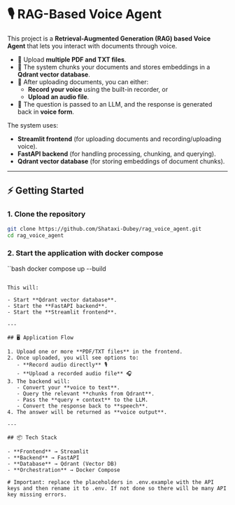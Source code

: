 # 🎙️ RAG-Based Voice Agent  

This project is a **Retrieval-Augmented Generation (RAG) based Voice Agent** that lets you interact with documents through voice.  

- 📂 Upload **multiple PDF and TXT files**.  
- 🧩 The system chunks your documents and stores embeddings in a **Qdrant vector database**.  
- 🎤 After uploading documents, you can either:  
  - **Record your voice** using the built-in recorder, or  
  - **Upload an audio file**.  
- 🤖 The question is passed to an LLM, and the response is generated back in **voice form**.  

The system uses:  
- **Streamlit frontend** (for uploading documents and recording/uploading voice).  
- **FastAPI backend** (for handling processing, chunking, and querying).  
- **Qdrant vector database** (for storing embeddings of document chunks).  

---

## ⚡ Getting Started  

### 1. Clone the repository  
```bash
git clone https://github.com/Shataxi-Dubey/rag_voice_agent.git
cd rag_voice_agent
```
### 2. Start the application with docker compose
``bash
docker compose up --build
```

This will:

- Start **Qdrant vector database**.  
- Start the **FastAPI backend**.  
- Start the **Streamlit frontend**.  

---

## 🖥️ Application Flow  

1. Upload one or more **PDF/TXT files** in the frontend.  
2. Once uploaded, you will see options to:  
   - **Record audio directly** 🎙️  
   - **Upload a recorded audio file** 🎧  
3. The backend will:  
   - Convert your **voice to text**.  
   - Query the relevant **chunks from Qdrant**.  
   - Pass the **query + context** to the LLM.  
   - Convert the response back to **speech**.  
4. The answer will be returned as **voice output**.  

---

## 📦 Tech Stack  

- **Frontend** → Streamlit  
- **Backend** → FastAPI  
- **Database** → Qdrant (Vector DB)  
- **Orchestration** → Docker Compose  

# Important: replace the placeholders in .env.example with the API keys and then rename it to .env. If not done so there will be many API key missing errors.
